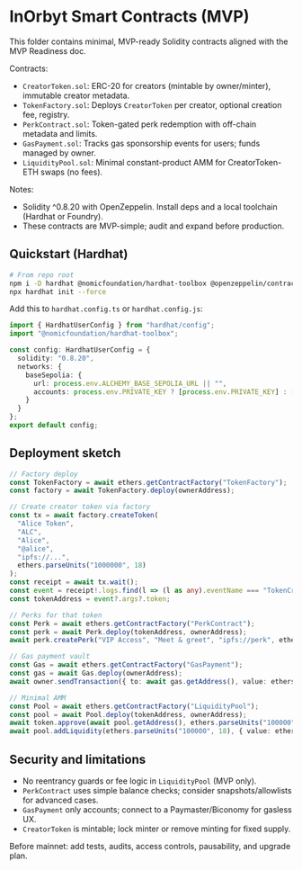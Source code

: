 # InOrbyt Smart Contracts (MVP)

This folder contains minimal, MVP-ready Solidity contracts aligned with the MVP Readiness doc.

Contracts:
- `CreatorToken.sol`: ERC-20 for creators (mintable by owner/minter), immutable creator metadata.
- `TokenFactory.sol`: Deploys `CreatorToken` per creator, optional creation fee, registry.
- `PerkContract.sol`: Token-gated perk redemption with off-chain metadata and limits.
- `GasPayment.sol`: Tracks gas sponsorship events for users; funds managed by owner.
- `LiquidityPool.sol`: Minimal constant-product AMM for CreatorToken-ETH swaps (no fees).

Notes:
- Solidity ^0.8.20 with OpenZeppelin. Install deps and a local toolchain (Hardhat or Foundry).
- These contracts are MVP-simple; audit and expand before production.

## Quickstart (Hardhat)

```bash
# From repo root
npm i -D hardhat @nomicfoundation/hardhat-toolbox @openzeppelin/contracts ethers
npx hardhat init --force
```

Add this to `hardhat.config.ts` or `hardhat.config.js`:

```ts
import { HardhatUserConfig } from "hardhat/config";
import "@nomicfoundation/hardhat-toolbox";

const config: HardhatUserConfig = {
  solidity: "0.8.20",
  networks: {
    baseSepolia: {
      url: process.env.ALCHEMY_BASE_SEPOLIA_URL || "",
      accounts: process.env.PRIVATE_KEY ? [process.env.PRIVATE_KEY] : []
    }
  }
};
export default config;
```

## Deployment sketch

```ts
// Factory deploy
const TokenFactory = await ethers.getContractFactory("TokenFactory");
const factory = await TokenFactory.deploy(ownerAddress);

// Create creator token via factory
const tx = await factory.createToken(
  "Alice Token",
  "ALC",
  "Alice",
  "@alice",
  "ipfs://...",
  ethers.parseUnits("1000000", 18)
);
const receipt = await tx.wait();
const event = receipt!.logs.find(l => (l as any).eventName === "TokenCreated") as any;
const tokenAddress = event?.args?.token;

// Perks for that token
const Perk = await ethers.getContractFactory("PerkContract");
const perk = await Perk.deploy(tokenAddress, ownerAddress);
await perk.createPerk("VIP Access", "Meet & greet", "ipfs://perk", ethers.parseUnits("100", 18), 100, true);

// Gas payment vault
const Gas = await ethers.getContractFactory("GasPayment");
const gas = await Gas.deploy(ownerAddress);
await owner.sendTransaction({ to: await gas.getAddress(), value: ethers.parseEther("0.5") });

// Minimal AMM
const Pool = await ethers.getContractFactory("LiquidityPool");
const pool = await Pool.deploy(tokenAddress, ownerAddress);
await token.approve(await pool.getAddress(), ethers.parseUnits("100000", 18));
await pool.addLiquidity(ethers.parseUnits("100000", 18), { value: ethers.parseEther("10") });
```

## Security and limitations
- No reentrancy guards or fee logic in `LiquidityPool` (MVP only).
- `PerkContract` uses simple balance checks; consider snapshots/allowlists for advanced cases.
- `GasPayment` only accounts; connect to a Paymaster/Biconomy for gasless UX.
- `CreatorToken` is mintable; lock minter or remove minting for fixed supply.

Before mainnet: add tests, audits, access controls, pausability, and upgrade plan.
